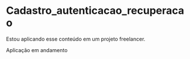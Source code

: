 # Cadastro_autenticacao_recuperacao

Estou aplicando esse conteúdo em um projeto freelancer. 

Aplicação em andamento
